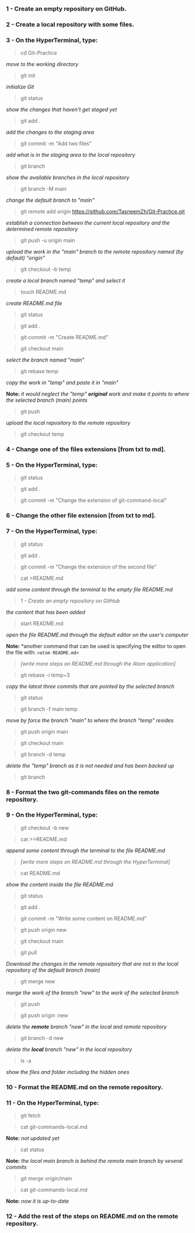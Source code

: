 ### 1 - Create an empty repository on GitHub.

### 2 - Create a local repository with some files.

### 3 - On the HyperTerminal, type:

> cd Git-Practice

*move to the working directory*

> git init

*initialize Git*

> git status

*show the changes that haven't get staged yet*

> git add .

*add the changes to the staging area*

> git commit -m "Add two files"

*add what is in the staging area to the local repository*

> git branch

*show the available branches in the local repository*

> git branch -M main

*change the default branch to "main"*

> git remote add origin https://github.com/TasneemZh/Git-Practice.git

*establish a connection between the current local repository and the determined remote repository*

> git push -u origin main

*upload the work in the "main" branch to the remote repository named (by default) "origin"*

> git checkout -b temp

*create a local branch named "temp" and select it*

> touch README.md

*create README.md file*

> git status

> git add .

> git commit -m "Create README.md"

> git checkout main

*select the branch named "main"*

> git rebase temp

*copy the work in "temp" and paste it in "main"*

**Note:** *it would neglect the "temp" **original** work and make it points to where the selected branch (main) points*

> git push

*upload the local repository to the remote repository*

> git checkout temp

### 4 - Change one of the files extensions [from txt to md].

### 5 - On the HyperTerminal, type:

> git status

> git add .

> git commit -m "Change the extension of git-command-local"

### 6 - Change the other file extension [from txt to md].

### 7 - On the HyperTerminal, type:

> git status

> git add .

> git commit -m "Change the extension of the second file"

> cat >README.md

*add some content through the terminal to the empty file README.md*

> *1 - Create an empty repository on GitHub*

*the content that has been added* 

> start README.md

*open the file README.md through the default editor on the user's computer*

**Note:** *another command that can be used is specifying the editor to open the file with: `>atom README.md<`

> *[write more steps on README.md through the Atom application]*

> git rebase -i temp~3

*copy the latest three commits that are pointed by the selected branch*

> git status

> git branch -f main temp

*move by force the branch "main" to where the branch "temp" resides*

> git push origin main

> git checkout main

> git branch -d temp

*delete the "temp" branch as it is not needed and has been backed up*

> git branch

### 8 - Format the two git-commands files on the remote repository.

### 9 - On the HyperTerminal, type:

> git checkout -b new 

> cat >>README.md

*append some content through the terminal to the file README.md*

> *[write more steps on README.md through the HyperTerminal]*

> cat README.md

*show the content inside the file README.md*

> git status

> git add .

> git commit -m "Write some content on README.md"

> git push origin new

> git checkout main

> git pull

*Download the changes in the remote repository that are not in the local repository of the default branch (main)*

> git merge new

*merge the work of the branch "new" to the work of the selected branch*

> git push

> git push origin :new

*delete the **remote** branch "new" in the local and remote repository*

> git branch -d new

*delete the **local** branch "new" in the local repository*

> ls -a

*show the files and folder including the hidden ones*

### 10 - Format the README.md on the remote repository.

### 11 - On the HyperTerminal, type:

> git fetch

> cat git-commands-local.md

**Note:** *not updated yet*

> cat status

**Note:** *the local main branch is behind the remote main branch by several commits*

> git merge origin/main

> cat git-commands-local.md

**Note:** *now it is up-to-date*

### 12 - Add the rest of the steps on README.md on the remote repository.

